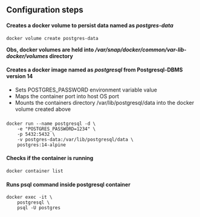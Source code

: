 ## Configuration steps

#### Creates a **docker volume** to persist data named as *postgres-data*
    docker volume create postgres-data

**Obs, docker volumes are held into */var/snap/docker/common/var-lib-docker/volumes* directory**

#### Creates a **docker image** named as *postgresql* from Postgresql-DBMS version 14

+ Sets POSTGRES_PASSWORD environment variable value
+ Maps the container port into host OS port
+ Mounts the containers directory /var/lib/postgresql/data into the docker volume created above

###

    docker run --name postgresql -d \
        -e "POSTGRES_PASSWORD=1234" \
        -p 5432:5432 \
        -v postgres-data:/var/lib/postgresql/data \
        postgres:14-alpine

#### Checks if the container is running
    docker container list

#### Runs psql command inside postgresql container
    docker exec -it \
        postgresql \
        psql -U postgres
